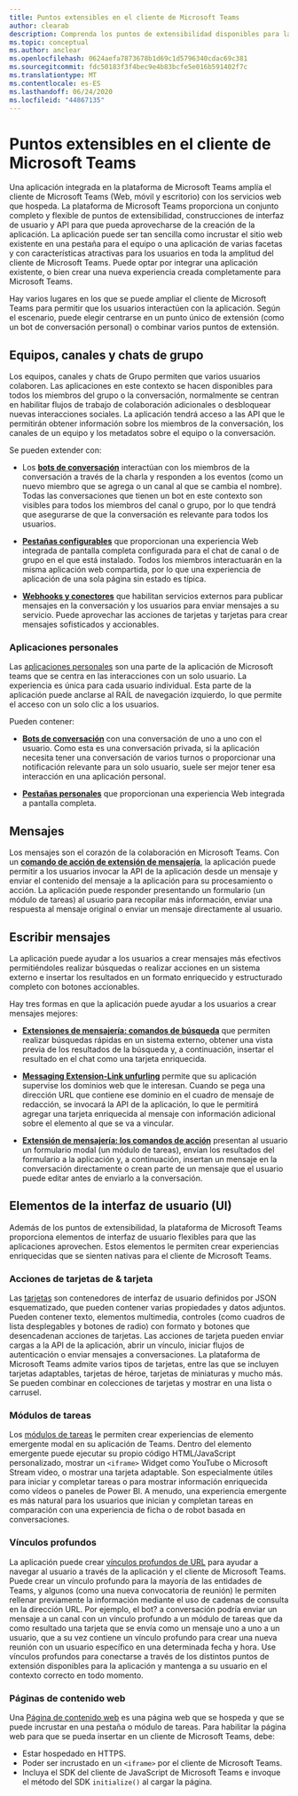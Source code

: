 ```yaml
---
title: Puntos extensibles en el cliente de Microsoft Teams
author: clearab
description: Comprenda los puntos de extensibilidad disponibles para la aplicación en el cliente de Microsoft Teams.
ms.topic: conceptual
ms.author: anclear
ms.openlocfilehash: 0624aefa7873678b1d69c1d5796340cdac69c381
ms.sourcegitcommit: fdc50183f3f4bec9e4b83bcfe5e016b591402f7c
ms.translationtype: MT
ms.contentlocale: es-ES
ms.lasthandoff: 06/24/2020
ms.locfileid: "44867135"
---
```

# <a name="extensible-points-in-the-teams-client"></a>Puntos extensibles en el cliente de Microsoft Teams

Una aplicación integrada en la plataforma de Microsoft Teams amplía el cliente de Microsoft Teams (Web, móvil y escritorio) con los servicios web que hospeda. La plataforma de Microsoft Teams proporciona un conjunto completo y flexible de puntos de extensibilidad, construcciones de interfaz de usuario y API para que pueda aprovecharse de la creación de la aplicación. La aplicación puede ser tan sencilla como incrustar el sitio web existente en una pestaña para el equipo o una aplicación de varias facetas y con características atractivas para los usuarios en toda la amplitud del cliente de Microsoft Teams. Puede optar por integrar una aplicación existente, o bien crear una nueva experiencia creada completamente para Microsoft Teams.

Hay varios lugares en los que se puede ampliar el cliente de Microsoft Teams para permitir que los usuarios interactúen con la aplicación. Según el escenario, puede elegir centrarse en un punto único de extensión (como un bot de conversación personal) o combinar varios puntos de extensión.

## <a name="teams-channels-and-group-chats"></a>Equipos, canales y chats de grupo

Los equipos, canales y chats de Grupo permiten que varios usuarios colaboren. Las aplicaciones en este contexto se hacen disponibles para todos los miembros del grupo o la conversación, normalmente se centran en habilitar flujos de trabajo de colaboración adicionales o desbloquear nuevas interacciones sociales. La aplicación tendrá acceso a las API que le permitirán obtener información sobre los miembros de la conversación, los canales de un equipo y los metadatos sobre el equipo o la conversación.

Se pueden extender con:

* Los [**bots de conversación**](~/bots/what-are-bots.md) interactúan con los miembros de la conversación a través de la charla y responden a los eventos (como un nuevo miembro que se agrega o un canal al que se cambia el nombre). Todas las conversaciones que tienen un bot en este contexto son visibles para todos los miembros del canal o grupo, por lo que tendrá que asegurarse de que la conversación es relevante para todos los usuarios.

* [**Pestañas configurables**](~/tabs/what-are-tabs.md) que proporcionan una experiencia Web integrada de pantalla completa configurada para el chat de canal o de grupo en el que está instalado. Todos los miembros interactuarán en la misma aplicación web compartida, por lo que una experiencia de aplicación de una sola página sin estado es típica.

* [**Webhooks y conectores**](~/webhooks-and-connectors/what-are-webhooks-and-connectors.md) que habilitan servicios externos para publicar mensajes en la conversación y los usuarios para enviar mensajes a su servicio. Puede aprovechar las acciones de tarjetas y tarjetas para crear mensajes sofisticados y accionables.

### <a name="personal-apps"></a>Aplicaciones personales

Las [aplicaciones personales](~/concepts/design/personal-apps.md) son una parte de la aplicación de Microsoft teams que se centra en las interacciones con un solo usuario. La experiencia es única para cada usuario individual. Esta parte de la aplicación puede anclarse al RAÍL de navegación izquierdo, lo que permite el acceso con un solo clic a los usuarios.

Pueden contener:

* [**Bots de conversación**](~/bots/what-are-bots.md) con una conversación de uno a uno con el usuario. Como esta es una conversación privada, si la aplicación necesita tener una conversación de varios turnos o proporcionar una notificación relevante para un solo usuario, suele ser mejor tener esa interacción en una aplicación personal.

* [**Pestañas personales**](~/tabs/what-are-tabs.md) que proporcionan una experiencia Web integrada a pantalla completa.

## <a name="messages"></a>Mensajes

Los mensajes son el corazón de la colaboración en Microsoft Teams. Con un [**comando de acción de extensión de mensajería**](~/messaging-extensions/what-are-messaging-extensions.md), la aplicación puede permitir a los usuarios invocar la API de la aplicación desde un mensaje y enviar el contenido del mensaje a la aplicación para su procesamiento o acción. La aplicación puede responder presentando un formulario (un módulo de tareas) al usuario para recopilar más información, enviar una respuesta al mensaje original o enviar un mensaje directamente al usuario.

## <a name="writing-messages"></a>Escribir mensajes

La aplicación puede ayudar a los usuarios a crear mensajes más efectivos permitiéndoles realizar búsquedas o realizar acciones en un sistema externo e insertar los resultados en un formato enriquecido y estructurado completo con botones accionables.

Hay tres formas en que la aplicación puede ayudar a los usuarios a crear mensajes mejores:

* [**Extensiones de mensajería: comandos de búsqueda**](~/messaging-extensions/what-are-messaging-extensions.md) que permiten realizar búsquedas rápidas en un sistema externo, obtener una vista previa de los resultados de la búsqueda y, a continuación, insertar el resultado en el chat como una tarjeta enriquecida.

* [**Messaging Extension-Link unfurling**](~/messaging-extensions/what-are-messaging-extensions.md) permite que su aplicación supervise los dominios web que le interesan. Cuando se pega una dirección URL que contiene ese dominio en el cuadro de mensaje de redacción, se invocará la API de la aplicación, lo que le permitirá agregar una tarjeta enriquecida al mensaje con información adicional sobre el elemento al que se va a vincular.

* [**Extensión de mensajería: los comandos de acción**](~/messaging-extensions/what-are-messaging-extensions.md) presentan al usuario un formulario modal (un módulo de tareas), envían los resultados del formulario a la aplicación y, a continuación, insertan un mensaje en la conversación directamente o crean parte de un mensaje que el usuario puede editar antes de enviarlo a la conversación.

## <a name="user-interface-ui-elements"></a>Elementos de la interfaz de usuario (UI)

Además de los puntos de extensibilidad, la plataforma de Microsoft Teams proporciona elementos de interfaz de usuario flexibles para que las aplicaciones aprovechen. Estos elementos le permiten crear experiencias enriquecidas que se sienten nativas para el cliente de Microsoft Teams.

### <a name="cards--card-actions"></a>Acciones de tarjetas de & tarjeta

Las [tarjetas](~/task-modules-and-cards/what-are-cards.md) son contenedores de interfaz de usuario definidos por JSON esquematizado, que pueden contener varias propiedades y datos adjuntos. Pueden contener texto, elementos multimedia, controles (como cuadros de lista desplegables y botones de radio) con formato y botones que desencadenan acciones de tarjetas. Las acciones de tarjeta pueden enviar cargas a la API de la aplicación, abrir un vínculo, iniciar flujos de autenticación o enviar mensajes a conversaciones. La plataforma de Microsoft Teams admite varios tipos de tarjetas, entre las que se incluyen tarjetas adaptables, tarjetas de héroe, tarjetas de miniaturas y mucho más. Se pueden combinar en colecciones de tarjetas y mostrar en una lista o carrusel.

### <a name="task-modules"></a>Módulos de tareas

Los [módulos de tareas](~/task-modules-and-cards/what-are-task-modules.md) le permiten crear experiencias de elemento emergente modal en su aplicación de Teams. Dentro del elemento emergente puede ejecutar su propio código HTML/JavaScript personalizado, mostrar un `<iframe>` Widget como YouTube o Microsoft Stream video, o mostrar una tarjeta adaptable. Son especialmente útiles para iniciar y completar tareas o para mostrar información enriquecida como vídeos o paneles de Power BI. A menudo, una experiencia emergente es más natural para los usuarios que inician y completan tareas en comparación con una experiencia de ficha o de robot basada en conversaciones.

### <a name="deep-links"></a>Vínculos profundos

La aplicación puede crear [vínculos profundos de URL](~/concepts/build-and-test/deep-links.md) para ayudar a navegar al usuario a través de la aplicación y el cliente de Microsoft Teams. Puede crear un vínculo profundo para la mayoría de las entidades de Teams, y algunos (como una nueva convocatoria de reunión) le permiten rellenar previamente la información mediante el uso de cadenas de consulta en la dirección URL. Por ejemplo, el bot? a conversación podría enviar un mensaje a un canal con un vínculo profundo a un módulo de tareas que da como resultado una tarjeta que se envía como un mensaje uno a uno a un usuario, que a su vez contiene un vínculo profundo para crear una nueva reunión con un usuario específico en una determinada fecha y hora. Use vínculos profundos para conectarse a través de los distintos puntos de extensión disponibles para la aplicación y mantenga a su usuario en el contexto correcto en todo momento.

### <a name="web-content-pages"></a>Páginas de contenido web

Una [Página de contenido web](~/tabs/how-to/create-tab-pages/content-page.md) es una página web que se hospeda y que se puede incrustar en una pestaña o módulo de tareas. Para habilitar la página web para que se pueda insertar en un cliente de Microsoft Teams, debe:

* Estar hospedado en HTTPS.
* Poder ser incrustado en un `<iframe>` por el cliente de Microsoft Teams.
* Incluya el SDK del cliente de JavaScript de Microsoft Teams e invoque el método del SDK `initialize()` al cargar la página.
